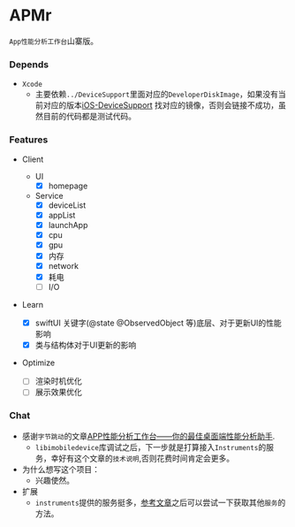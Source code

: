 # APMr
`App性能分析工作台`山寨版。

### Depends

- `Xcode` 
  - 主要依赖`../DeviceSupport`里面对应的`DeveloperDiskImage`，如果没有当前对应的版本[iOS-DeviceSupport](https://github.com/iGhibli/iOS-DeviceSupport) 找对应的镜像，否则会链接不成功，虽然目前的代码都是测试代码。

### Features

- Client

  - UI
    - [x] homepage

  - Service
    - [x] deviceList
    - [x] appList
    - [x] launchApp
    - [x] cpu
    - [x] gpu 
    - [x] 内存
    - [x] network
    - [x] 耗电
    - [ ] I/O
  
- Learn
  - [x] swiftUI 关键字(@state @ObservedObject 等)底层、对于更新UI的性能影响
  - [x] 类与结构体对于UI更新的影响

- Optimize
  - [ ] 渲染时机优化
  - [ ] 展示效果优化

### Chat

- 感谢`字节跳动`的文章[APP性能分析工作台——你的最佳桌面端性能分析助手](https://juejin.cn/post/7052577178587758605).
  - `libimobiledevice`库调试之后，下一步就是打算接入`Instruments`的服务，幸好有这个文章的`技术说明`,否则花费时间肯定会更多。
- 为什么想写这个项目：
  - 兴趣使然。
- 扩展
  - `instruments`提供的服务挺多，[参考文章](https://github.com/troybowman/dtxmsg/blob/master/slides.pdf)之后可以尝试一下获取其他`服务`的方法。

